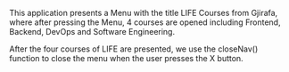 This application presents a Menu with the title LIFE Courses from Gjirafa, where after pressing the Menu, 4 courses are opened including Frontend, Backend, DevOps and Software Engineering.

After the four courses of LIFE are presented, we use the closeNav() function to close the menu when the user presses the X button.
